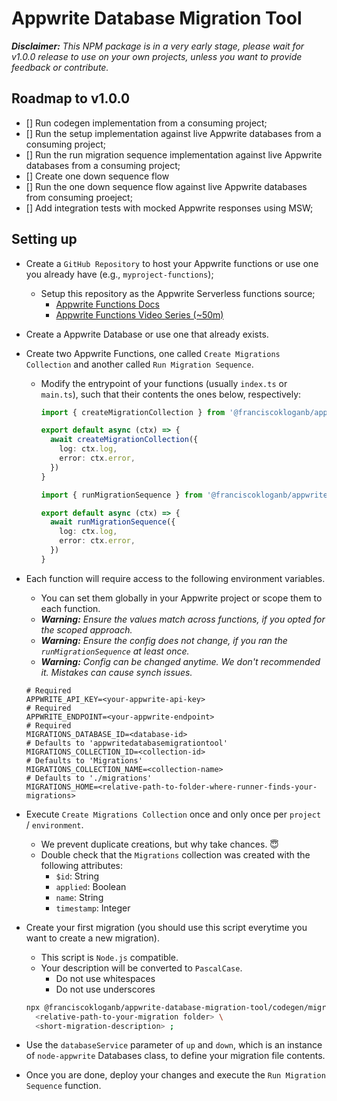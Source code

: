 # Appwrite Database Migration Tool

_**Disclaimer:** This NPM package is in a very early stage, please wait for v1.0.0 release to use on your own projects, unless you want to provide feedback or contribute._

## Roadmap to v1.0.0

- [] Run codegen implementation from a consuming project;
- [] Run the setup implementation against live Appwrite databases from a consuming project;
- [] Run the run migration sequence implementation against live Appwrite databases from a consuming project;
- [] Create one down sequence flow
- [] Run the one down sequence flow against live Appwrite databases from consuming proeject;
- [] Add integration tests with mocked Appwrite responses using MSW;

## Setting up

- Create a `GitHub Repository` to host your Appwrite functions or use one you already have (e.g., `myproject-functions`);
  - Setup this repository as the Appwrite Serverless functions source;
    - [Appwrite Functions Docs](https://appwrite.io/docs/products/functions/deployment)
    - [Appwrite Functions Video Series (~50m)](https://www.youtube.com/watch?v=UAPt7VBL_T8)
- Create a Appwrite Database or use one that already exists.
- Create two Appwrite Functions, one called `Create Migrations Collection` and another called
`Run Migration Sequence`.
  - Modify the entrypoint of your functions (usually `index.ts` or `main.ts`), such that their
  contents the ones below, respectively:

    ```ts
    import { createMigrationCollection } from '@franciscokloganb/appwrite-database-migration-tool'

    export default async (ctx) => {
      await createMigrationCollection({
        log: ctx.log,
        error: ctx.error,
      })
    }
    ```

    ```ts
    import { runMigrationSequence } from '@franciscokloganb/appwrite-database-migration-tool'

    export default async (ctx) => {
      await runMigrationSequence({
        log: ctx.log,
        error: ctx.error,
      })
    }
    ```

- Each function will require access to the following environment variables.
  - You can set them globally in your Appwrite project or scope them to each function.
  - _**Warning:** Ensure the values match across functions, if you opted for the scoped approach._
  - _**Warning:** Ensure the config does not change, if you ran the `runMigrationSequence` at least once._
  - _**Warning:** Config can be changed anytime. We don't recommended it. Mistakes can cause synch issues._

  ```properties
  # Required
  APPWRITE_API_KEY=<your-appwrite-api-key>
  # Required
  APPWRITE_ENDPOINT=<your-appwrite-endpoint>
  # Required
  MIGRATIONS_DATABASE_ID=<database-id>
  # Defaults to 'appwritedatabasemigrationtool'
  MIGRATIONS_COLLECTION_ID=<collection-id>
  # Defaults to 'Migrations'
  MIGRATIONS_COLLECTION_NAME=<collection-name>
  # Defaults to './migrations'
  MIGRATIONS_HOME=<relative-path-to-folder-where-runner-finds-your-migrations>
  ```

- Execute `Create Migrations Collection` once and only once per `project` / `environment`.
  - We prevent duplicate creations, but why take chances. 😇
  - Double check that the `Migrations` collection was created with the following attributes:
    - `$id`: String
    - `applied`: Boolean
    - `name`: String
    - `timestamp`: Integer

- Create your first migration (you should use this script everytime you want to create a new migration).
  - This script is `Node.js` compatible.
  - Your description will be converted to `PascalCase`.
    - Do not use whitespaces
    - Do not use underscores

  ```bash
  npx @franciscokloganb/appwrite-database-migration-tool/codegen/migration.js \
    <relative-path-to-your-migration folder> \
    <short-migration-description> ;
  ```

- Use the `databaseService` parameter of `up` and `down`, which is an instance of `node-appwrite` Databases class, to define your migration file contents.
- Once you are done, deploy your changes and execute the `Run Migration Sequence` function.
